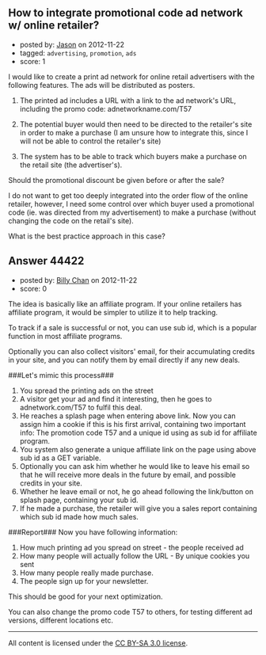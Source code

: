 ## How to integrate promotional code ad network w/ online retailer?

- posted by: [Jason](https://stackexchange.com/users/-1/21727-jason) on 2012-11-22
- tagged: `advertising`, `promotion`, `ads`
- score: 1

I would like to create a print ad network for online retail advertisers with the following features. The ads will be distributed as posters.

1. The printed ad includes a URL with a link to the ad network's URL, including the promo code: adnetworkname.com/T57

2. The potential buyer would then need to be directed to the retailer's site in order to make a purchase (I am unsure how to integrate this, since I will not be able to control the retailer's site)

2. The system has to be able to track which buyers make a purchase on the retail site (the advertiser's).

Should the promotional discount be given before or after the sale?

I do not want to get too deeply integrated into the order flow of the online retailer, however, I need some control over which buyer used a promotional code (ie. was directed from my advertisement) to make a purchase (without changing the code on the retail's site).

What is the best practice approach in this case?



## Answer 44422

- posted by: [Billy Chan](https://stackexchange.com/users/-1/21618-billy-chan) on 2012-11-22
- score: 0

The idea is basically like an affiliate program. If your online retailers has affiliate program, it would be simpler to utilize it to help tracking.

To track if a sale is successful or not, you can use sub id, which is a popular function in most affiliate programs.

Optionally you can also collect visitors' email, for their accumulating credits in your site, and you can notify them by email directly if any new deals.

###Let's mimic this process###

1. You spread the printing ads on the street
2. A visitor get your ad and find it interesting, then he goes to adnetwork.com/T57 to fulfil this deal.
3. He reaches a splash page when entering above link. Now you can assign him a cookie if this is his first arrival, containing two important info: The promotion code T57 and a unique id using as sub id for affiliate program. 
4. You system also generate a unique affiliate link on the page using above sub id as a GET variable.
5. Optionally you can ask him whether he would like to leave his email so that he will receive more deals in the future by email, and possible credits in your site.
6. Whether he leave email or not, he go ahead following the link/button on splash page, containing your sub id.
7. If he made a purchase, the retailer will give you a sales report containing which sub id made how much sales.

###Report###
Now you have following information:

1. How much printing ad you spread on street - the people received ad
2. How many people will actually follow the URL - By unique cookies you sent
3. How many people really made purchase.
4. The people sign up for your newsletter.

This should be good for your next optimization.

You can also change the promo code T57 to others, for testing different ad versions, different locations etc.




---

All content is licensed under the [CC BY-SA 3.0 license](https://creativecommons.org/licenses/by-sa/3.0/).
